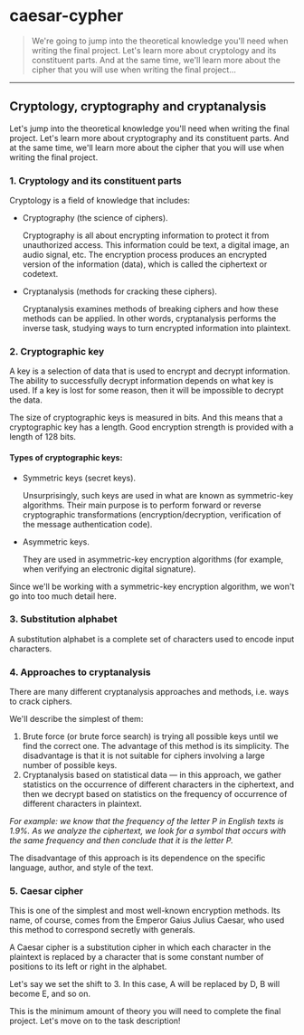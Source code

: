 # caesar-cypher

> We're going to jump into the theoretical knowledge you'll need when writing the final project. Let's learn more about cryptology and its constituent parts. And at the same time, we'll learn more about the cipher that you will use when writing the final project...

----------------------------------------

## Cryptology, cryptography and cryptanalysis

Let's jump into the theoretical knowledge you'll need when writing the final project. Let's learn more about cryptography and its constituent parts. And at the same time, we'll learn more about the cipher that you will use when writing the final project.

### 1. Cryptology and its constituent parts

Cryptology is a field of knowledge that includes:

- Cryptography (the science of ciphers).

   Cryptography is all about encrypting information to protect it from unauthorized access. This information could be text, a digital image, an audio signal, etc. The encryption process produces an encrypted version of the information (data), which is called the ciphertext or codetext.

- Cryptanalysis (methods for cracking these ciphers).

   Cryptanalysis examines methods of breaking ciphers and how these methods can be applied. In other words, cryptanalysis performs the inverse task, studying ways to turn encrypted information into plaintext.

### 2. Cryptographic key
   A key is a selection of data that is used to encrypt and decrypt information. The ability to successfully decrypt information depends on what key is used. If a key is lost for some reason, then it will be impossible to decrypt the data.

The size of cryptographic keys is measured in bits. And this means that a cryptographic key has a length. Good encryption strength is provided with a length of 128 bits.

#### Types of cryptographic keys:

- Symmetric keys (secret keys). 

   Unsurprisingly, such keys are used in what are known as symmetric-key algorithms. Their main purpose is to perform forward or reverse cryptographic transformations (encryption/decryption, verification of the message authentication code).

- Asymmetric keys. 
     
   They are used in asymmetric-key encryption algorithms (for example, when verifying an electronic digital signature).

Since we'll be working with a symmetric-key encryption algorithm, we won't go into too much detail here.

### 3. Substitution alphabet

A substitution alphabet is a complete set of characters used to encode input characters.

### 4. Approaches to cryptanalysis

There are many different cryptanalysis approaches and methods, i.e. ways to crack ciphers.

We'll describe the simplest of them:

1. Brute force (or brute force search) is trying all possible keys until we find the correct one. The advantage of this method is its simplicity. The disadvantage is that it is not suitable for ciphers involving a large number of possible keys.
2. Cryptanalysis based on statistical data — in this approach, we gather statistics on the occurrence of different characters in the ciphertext, and then we decrypt based on statistics on the frequency of occurrence of different characters in plaintext.

_For example: we know that the frequency of the letter P in English texts is 1.9%. As we analyze the ciphertext, we look for a symbol that occurs with the same frequency and then conclude that it is the letter P._

The disadvantage of this approach is its dependence on the specific language, author, and style of the text.

### 5. Caesar cipher

This is one of the simplest and most well-known encryption methods. Its name, of course, comes from the Emperor Gaius Julius Caesar, who used this method to correspond secretly with generals.

A Caesar cipher is a substitution cipher in which each character in the plaintext is replaced by a character that is some constant number of positions to its left or right in the alphabet.

Let's say we set the shift to 3. In this case, A will be replaced by D, B will become E, and so on.

This is the minimum amount of theory you will need to complete the final project. Let's move on to the task description!
